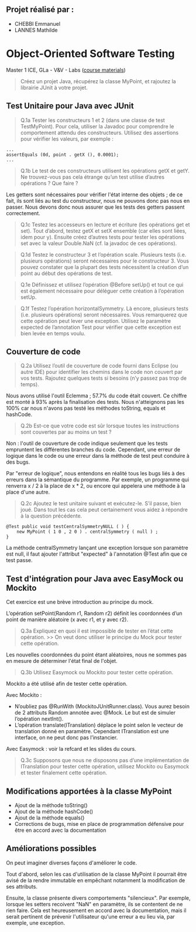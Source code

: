 ## Projet réalisé par :

* CHEBBI Emmanuel
* LANNES Mathilde

# Object-Oriented Software Testing

Master 1 ICE, GLa - V&V - Labs ([course materials](https://combemale.github.io/teaching/m1ice/))

> Créez un projet Java, récupérez la classe MyPoint, et rajoutez la librairie JUnit à votre projet. 

## Test Unitaire pour Java avec JUnit

> Q.1a Tester les constructeurs 1 et 2 (dans une classe de test TestMyPoint). Pour cela, utiliser la Javadoc pour
comprendre le comportement attendu des constructeurs. Utilisez des assertions pour vérifier les valeurs, par exemple :

    ...
    assertEquals (0d, point . getX (), 0.0001);
    ...

> Q.1b Le test de ces constructeurs utilisent les opérations getX et getY. Ne trouvez-vous pas cela étrange qu’un test utilise d’autres opérations ? Que faire ?

Les getters sont nécessaires pour vérifier l'état interne des objets ; de ce fait, ils sont liés au test du constructeur, nous ne pouvons donc pas nous en passer. Nous devons donc nous assurer que les tests des getters passent correctement.

> Q.1c Testez les accesseurs en lecture et écriture (les opérations get et set). Tout d’abord, testez getX et setX ensemble (car elles sont liées, idem pour y). Ensuite créez d’autres tests pour tester les opérations set avec la valeur Double.NaN (cf. la javadoc de ces opérations).

> Q.1d Testez le constructeur 3 et l’opération scale. Plusieurs tests (i.e. plusieurs opérations) seront nécessaires pour le constructeur 3. Vous pouvez constater que la plupart des tests nécessitent la création d’un point au début des opérations de test.

> Q.1e Définissez et utilisez l’opération @Before setUp() et tout ce qui est également nécessaire pour déléguer cette création à l’opération setUp.

> Q.1f Testez l’opération horizontalSymmetry. Là encore, plusieurs tests (i.e. plusieurs opérations) seront nécessaires. Vous remarquerez que cette opération peut lever une exception. Utilisez le paramètre expected de l’annotation Test pour vérifier que cette exception est bien levée en temps voulu.

## Couverture de code

> Q.2a Utilisez l’outil de couverture de code fourni dans Eclipse (ou autre IDE) pour identifier les chemins dans le code non couvert par vos tests. Rajoutez quelques tests si besoins (n’y passez pas trop de temps).

Nous avons utilisé l'outil Eclemma ; 57.7% du code était couvert. Ce chiffre est monté à 93% après la finalisation des tests. Nous n'atteignons pas les 100% car nous n'avons pas testé les méthodes toString, equals et hashCode.

> Q.2b Est-ce que votre code est sûr lorsque toutes les instructions sont couvertes par au moins un test ?

Non : l'outil de couverture de code indique seulement que les tests empruntent les différentes branches du code. Cependant, une erreur de logique dans le code ou une erreur dans la méthode de test peut conduire à des bugs.

Par "erreur de logique", nous entendons en réalité tous les bugs liés à des erreurs dans la sémantique du programme. Par exemple, un programme qui renverra x / 2 à la place de x * 2, ou encore qui appelera une méthode à la place d'une autre.

> Q.2c Ajoutez le test unitaire suivant et exécutez-le. S’il passe, bien joué. Dans tout les cas cela peut certainement vous aidez à répondre à la question précédente.

    @Test public void testCentralSymmetryNULL ( ) {
        new MyPoint ( 1 0 , 2 0 ) . centralSymmetry ( null ) ;
    }

La méthode centralSymmetry lançant une exception lorsque son paramètre est null, il faut ajouter l'attribut "expected" à l'annotation @Test afin que ce test passe.


## Test d'intégration pour Java avec EasyMock ou Mockito

Cet exercice est une brève introduction au principe du mock.

L’opération setPoint(Random r1, Random r2) définit les coordonnées d’un point de manière aléatoire (x avec r1, et y avec r2).

> Q.3a Expliquez en quoi il est impossible de tester en l’état cette opération.
    >> On veut donc utiliser le principe du Mock pour tester cette opération.
    
 Les nouvelles coordonnées du point étant aléatoires, nous ne sommes pas en mesure de déterminer l'état final de l'objet.

> Q.3b Utilisez Easymock ou Mockito pour tester cette opération. 

Mockito a été utilisé afin de tester cette opération.

Avec Mockito :
- N’oubliez pas @RunWith (MockitoJUnitRunner.class). Vous aurez besoin de 2 attributs Random annotée avec @Mock. Le but est de simuler l’opération nextInt(). 
- L’opération translate(ITranslation) déplace le point selon le vecteur de translation donné en paramètre. Cependant ITranslation est une interface, on ne peut donc pas l’instancier.

Avec Easymock : voir la refcard et les slides du cours.

> Q.3c Supposons que nous ne disposons pas d’une implémentation de ITranslation pour tester cette opération, utilisez Mockito ou Easymock et tester finalement cette opération.

## Modifications apportées à la classe MyPoint

* Ajout de la méthode toString()
* Ajout de la méthode hashCode()
* Ajout de la méthode equals()
* Corrections de bugs, mise en place de programmation défensive pour être en accord avec la documentation

## Améliorations possibles

On peut imaginer diverses façons d'améliorer le code.

Tout d'abord, selon les cas d'utilisation de la classe MyPoint il pourrait être avisé de la rendre immutable en empêchant notamment la modification de ses attributs.

Ensuite, la classe présente divers comportements "silencieux". Par exemple, lorsque les setters recoivent "NaN" en paramètre, ils se contentent de ne rien faire. Cela est heureusement en accord avec la documentation, mais il serait pertinent de prévenir l'utilisateur qu'une erreur a eu lieu via, par exemple, une exception.
